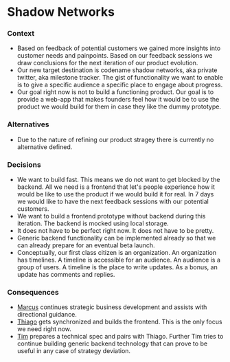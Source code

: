# Shadow Networks



### Context

- Based on feedback of potential customers we gained more insights into customer
  needs and painpoints. Based on our feedback sessions we draw conclusions for
  the next iteration of our product evolution.
- Our new target destination is codename shadow networks, aka private twitter,
  aka milestone tracker. The gist of functionality we want to enable is to give
  a specific audience a specific place to engage about progress.
- Our goal right now is not to build a functioning product. Our goal is to
  provide a web-app that makes founders feel how it would be to use the product
  we would build for them in case they like the dummy prototype.



### Alternatives

- Due to the nature of refining our product stragey there is currently no
  alternative defined.



### Decisions

- We want to build fast. This means we do not want to get blocked by the
  backend. All we need is a frontend that let's people experience how it would
  be like to use the product if we would build it for real. In 7 days we would
  like to have the next feedback sessions with our potential customers.
- We want to build a frontend prototype without backend during this iteration.
  The backend is mocked using local storage.
- It does not have to be perfect right now. It does not have to be pretty.
- Generic backend functionality can be implemented already so that we can
  already prepare for an eventual beta launch.
- Conceptually, our first class citizen is an organization. An organization has
  timelines. A timeline is accessible for an audience. An audience is a group of
  users. A timeline is the place to write updates. As a bonus, an update has
  comments and replies.



### Consequences

- [Marcus] continues strategic business development and assists with directional
  guidance.
- [Thiago] gets synchronized and builds the frontend. This is the only focus we
  need right now.
- [Tim] prepares a technical spec and pairs with Thiago. Further Tim tries to
  continue building generic backend technology that can prove to be useful in
  any case of strategy deviation.


[Marcus]: https://github.com/marcusellison
[Thiago]: https://github.com/thiagovasconcellos
[Tim]: https://github.com/xh3b4sd

